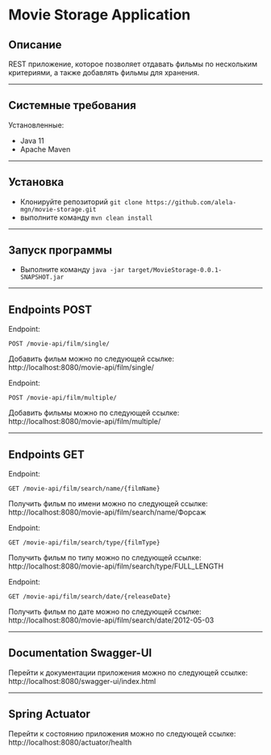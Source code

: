 # Movie Storage Application
## Описание
REST приложение, которое позволяет отдавать фильмы по нескольким критериями, а также добавлять фильмы для хранения.

***
## Системные требования
Установленные:
- Java 11
- Apache Maven
***
## Установка
- Клонируйте репозиторий
  `git clone https://github.com/alela-mgn/movie-storage.git`
- выполните команду
  `mvn clean install`
***
## Запуск программы
- Выполните команду
  `java -jar target/MovieStorage-0.0.1-SNAPSHOT.jar`
***

Endpoints POST
---
Endpoint:
```
POST /movie-api/film/single/
```
Добавить фильм можно по следующей ссылке:
http://localhost:8080/movie-api/film/single/

Endpoint:
```
POST /movie-api/film/multiple/
```
Добавить фильмы можно по следующей ссылке:
http://localhost:8080/movie-api/film/multiple/
***
Endpoints GET
---
Endpoint:
```
GET /movie-api/film/search/name/{filmName}
```
Получить фильм по имени можно по следующей ссылке:
http://localhost:8080/movie-api/film/search/name/Форсаж

Endpoint:
```
GET /movie-api/film/search/type/{filmType}
```
Получить фильм по типу можно по следующей ссылке:
http://localhost:8080/movie-api/film/search/type/FULL_LENGTH

Endpoint:
```
GET /movie-api/film/search/date/{releaseDate}
```
Получить фильм по дате можно по следующей ссылке:
http://localhost:8080/movie-api/film/search/date/2012-05-03
***
Documentation Swagger-UI
---
Перейти к документации приложения можно по следующей ссылке: http://localhost:8080/swagger-ui/index.html
***
Spring Actuator
---
Перейти к состоянию приложения можно по следующей ссылке: http://localhost:8080/actuator/health